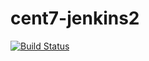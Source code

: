 # cent7-jenkins2
[![Build Status](https://travis-ci.org/pattyhama/cent7-jenkins2.svg?branch=master)](https://travis-ci.org/pattyhama/cent7-jenkins2)
